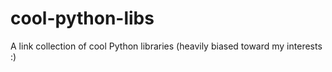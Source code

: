 # cool-python-libs
A link collection of cool Python libraries (heavily biased toward my interests :)
